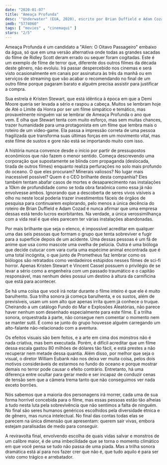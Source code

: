 ```yaml
---
date: "2020-01-07"
title: "Ameaça Profunda"
desc: '"Underwater" (EUA, 2020), escrito por Brian Duffield e Adam Cozad, dirigido por William Eubank, com Kristen Stewart, T.J. Miller e Jessica Henwick. Escrito para o CinemAqui.'
imdb: "5774060"
tags: [ "movies" , "cinemaqui" ]
stars: "2/5"
---
```

Ameaça Profunda é um candidato a "Alien: O Oitavo Passageiro" embaixo da água, só que em uma versão alternativa onde todas as grandes sacadas do filme de Ridley Scott deram errado ou sequer foram cogitadas. Este é um exemplo de filme de terror que, diferente dos outros filmes da década deste gênero, não evoluiu. Irá passar despercebido nos cinemas e será visto ocasionalmente em canais por assinatura às três da manhã ou em serviços de streaming que vão acabar o recomendando no final de um outro filme porque pagaram barato e alguém precisa assistir para justificar a compra.

Sua estrela é Kristen Stewart, que está idêntica à época em que a Demi Moore queria ser levada a sério e raspou a cabeça. Muitos se lembram hoje de Até o Limite da Honra por ser um filme simpático e temático, mas provavelmente ninguém vai se lembrar de Ameaça Profunda o ano que vem. E olha que Stewart tenta com muito esforço, mas sem muitas chances, trazer humanidade para uma protagonista em um filme que lembra mais o roteiro de um vídeo-game. Ela passa a impressão correta de uma pessoa fragilizada que transforma suas últimas forças em um movimento vital, mas este filme de sustos e gore não está se importando muito com isso.

A história nunca convence desde o início por partir de pressupostos econômicos que não fazem o menor sentido. Começa descrevendo uma corporação que supostamente se blinda com propaganda (deslocada, tirada de outros filmes) enquanto realiza perfurações no solo mais profundo do oceano. O que eles procuram? Minerais valiosos? No lugar mais inacessível possível? Quem é o CEO brilhante desta companhia? Eles também tentam abafar casos de mortes e desaparecimento nas instalações a 10km de profundidade como se toda obra faraônica como essa já não envolvesse ambos. Ignorando que a descoberta de seres vivos visíveis a olho nu neste local poderia trazer investimentos fáceis de órgãos de pesquisa para continuarem explorando, pelo menos a única decência do roteiro de Brian Duffield e Adam Cozad é nunca afirmar que uma empresa dessas está tendo lucros exorbitantes. Na verdade, a única verossimilhança com a vida real é que eles parecem ter várias instalações abandonadas.

Por mais brilhante que seja o elenco, é impossível acreditar em qualquer uma das seis pessoas que formam o grupo que tenta sobreviver e fugir para a superfície depois de um acidente. Uma dessas pessoas é um fã de anime que usa como mascote uma ovelha de pelúcia. Outra é uma bióloga que decide cutucar com vara curta uma espécime animal encontrada que é uma total incógnita, o que junto de Prometheus faz lembrar como os biólogos são retratados como verdadeiros estúpidos nesses filmes de sci-fi horror. Apenas Kristen Stewart e Vincent Cassel possuem o privilégio de se levar a sério como a engenheira com um passado traumático e o capitão responsável, mas nenhum deles possui um destino à altura da carnificina que está para acontecer.

Se há uma coisa que você irá notar durante o filme inteiro é que ele é muito barulhento. Sua trilha sonora já começa barulhenta, e os sustos, além de previsíveis, usam um som alto que apenas irrita quem já conhece o truque. Cheirando a um catálogo Fundo do Mar e Explosões Aleatórias, não parece haver nenhum som desenhado especialmente para este filme. E a trilha sonora, orquestrada à parte, não consegue nem comentar o momento nem se manter sutil. É como se junto do grupo houvesse alguém carregando um alto-falante não-relacionado com a aventura.

Os efeitos visuais são bem feitos, e a arte em cima dos monstros não é nada criativa, mas bem executada. Porém, é difícil acreditar que um filme dessa escala gastou 80 milhões de dólares tão fácil, e está prestes a não recuperar nem metade dessa quantia. Além disso, por melhor que seja o visual, o diretor William Eubank não nos deixa ver muita coisa, pelos dois motivos consideráveis de estarmos no fundo do oceano e porque mostrar demais no terror pode causar o efeito contrário. Entretanto, há uma diferença entre ocultar para gerar medo e ser incapaz de conduzir cenas de tensão sem que a câmera trema tanto que não conseguimos ver nada exceto borrões.

Nós sabemos que a maioria dos personagens irá morrer, cada uma de sua forma horrível concebida para o filme, mas essas pessoas estão tão alheias a tudo nesta luta pela sobrevivência que não sentimos a falta de ninguém. No final são seres humanos genéricos escolhidos pela diversidade étnica e de gênero, mas nunca intelectual. No final das contas todas elas se parecem na única dimensão que apresentam: querem sair vivas, embora estejam paralisadas de medo para conseguir.

A reviravolta final, envolvendo escolha de quais vidas salvar e monstros de um calibre maior, é de uma imbecilidade que se torna o momento climático em que você pensa se tudo não passa de uma piada. Mas a trilha sonora dramática está aí para nos fazer crer que não é, que tudo aquilo é para ser visto como trágico e arrebatador.
